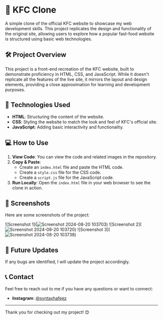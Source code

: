 # 🍗 KFC Clone

A simple clone of the official KFC website to showcase my web development skills. This project replicates the design and functionality of the original site, allowing users to explore how a popular fast-food website is structured using basic web technologies.

## 🛠️ Project Overview

This project is a front-end recreation of the KFC website, built to demonstrate proficiency in HTML, CSS, and JavaScript. While it doesn't replicate all the features of the live site, it mirrors the layout and design elements, providing a close approximation for learning and development purposes.

## 🚀 Technologies Used

- **HTML**: Structuring the content of the website.
- **CSS**: Styling the website to match the look and feel of KFC's official site.
- **JavaScript**: Adding basic interactivity and functionality.

## 💻 How to Use

1. **View Code**: You can view the code and related images in the repository.
2. **Copy & Paste**:
   - Create an `index.html` file and paste the HTML code.
   - Create a `style.css` file for the CSS code.
   - Create a `script.js` file for the JavaScript code.
3. **Run Locally**: Open the `index.html` file in your web browser to see the clone in action.

## 📸 Screenshots

Here are some screenshots of the project:

![Screenshot 1](![Screenshot 2024-08-20 103703](https://github.com/user-attachments/assets/52c69bc0-a866-4475-9e3c-cb5958ad3be1))
![Screenshot 2](![Screenshot 2024-08-20 103720](https://github.com/user-attachments/assets/d390c3c0-39fa-453c-9242-960fa2f5bec6))
![Screenshot 3](![Screenshot 2024-08-20 103738](https://github.com/user-attachments/assets/6d492900-b473-4326-aa31-9884b8e52b55))

## 🔧 Future Updates

If any bugs are identified, I will update the project accordingly.

## 📞 Contact

Feel free to reach out to me if you have any questions or want to connect:

- **Instagram**: [@syntaxhafeez](https://www.instagram.com/syntaxhafeez)

---

Thank you for checking out my project! 😊
